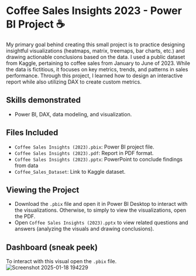 # Coffee Sales Insights 2023 - Power BI Project ☕
My primary goal behind creating this small project is to practice designing insightful visualizations (heatmaps, matrix, treemaps, bar charts, etc.) and drawing actionable conclusions based on the data. I used a public dataset from Kaggle, pertaining to coffee sales from January to June of 2023. While the data is fictitious, it focuses on key metrics, trends, and patterns in sales performance. Through this project, I learned how to design an interactive report while also utilizing DAX to create custom metrics.

## Skills demonstrated
- Power BI, DAX, data modeling, and visualization.

## Files Included
- `Coffee Sales Insights (2023).pbix`: Power BI project file.
- `Coffee Sales Insights (2023).pdf`: Report in PDF format.
- `Coffee Sales Insights (2023).pptx`: PowerPoint to conclude findings from data
- `Coffee_Sales_Dataset`: Link to Kaggle dataset.

## Viewing the Project
- Download the `.pbix` file and open it in Power BI Desktop to interact with the visualizations. Otherwise, to simply to view the visualizations, open the PDF.
- Open `Coffee Sales Insights (2023).pptx` to view related questions and answers (analyzing the visuals and drawing conclusions).

## Dashboard (sneak peek)
To interact with this visual open the `.pbix` file.
![Screenshot 2025-01-18 194229](https://github.com/user-attachments/assets/9353c16a-cd20-400e-9603-9d684d6b2e56)


